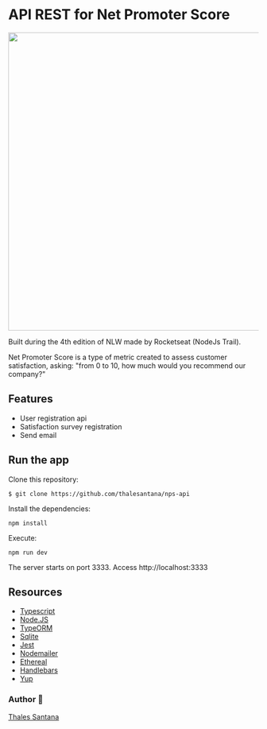 # API REST for Net Promoter Score

<img src="https://resultadosdigitais.com.br/blog/files/2018/10/nps-net-promoter-score.jpg" width="600px">

Built during the 4th edition of NLW made by Rocketseat (NodeJs Trail).

Net Promoter Score is a type of metric created to assess customer satisfaction, asking: "from 0 to 10, how much would you recommend our company?"

## Features

- User registration api
- Satisfaction survey registration
- Send email

## Run the app

Clone this repository:

`$ git clone https://github.com/thalesantana/nps-api`

Install the dependencies:

`npm install`

Execute:

`npm run dev`

The server starts on port 3333. Access http://localhost:3333

## Resources

- [Typescript](https://www.typescriptlang.org/)
- [Node.JS](https://nodejs.org/en/)
- [TypeORM](https://typeorm.io/#/)
- [Sqlite](https://www.sqlite.org/index.html)
- [Jest](https://jestjs.io/)
- [Nodemailer](https://nodemailer.com/about/)
- [Ethereal](https://ethereal.email/)
- [Handlebars](https://handlebarsjs.com/)
- [Yup](https://github.com/jquense/yup)

### Author :rocket:

[Thales Santana](https://github.com/thalesantana)

